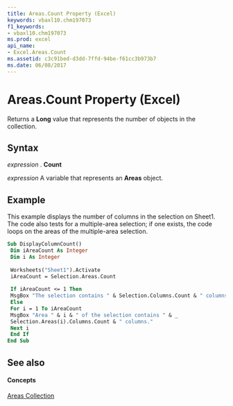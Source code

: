 ```yaml
---
title: Areas.Count Property (Excel)
keywords: vbaxl10.chm197073
f1_keywords:
- vbaxl10.chm197073
ms.prod: excel
api_name:
- Excel.Areas.Count
ms.assetid: c3c91bed-d3dd-7ffd-94be-f61cc3b973b7
ms.date: 06/08/2017
---
```



# Areas.Count Property (Excel)

Returns a  **Long** value that represents the number of objects in the collection.


## Syntax

 _expression_ . **Count**

 _expression_ A variable that represents an **Areas** object.


## Example

This example displays the number of columns in the selection on Sheet1. The code also tests for a multiple-area selection; if one exists, the code loops on the areas of the multiple-area selection.


```vb
Sub DisplayColumnCount() 
 Dim iAreaCount As Integer 
 Dim i As Integer 
 
 Worksheets("Sheet1").Activate 
 iAreaCount = Selection.Areas.Count 
 
 If iAreaCount <= 1 Then 
 MsgBox "The selection contains " & Selection.Columns.Count & " columns." 
 Else 
 For i = 1 To iAreaCount 
 MsgBox "Area " & i & " of the selection contains " & _ 
 Selection.Areas(i).Columns.Count & " columns." 
 Next i 
 End If 
End Sub
```


## See also


#### Concepts


[Areas Collection](areas-object-excel.md)


